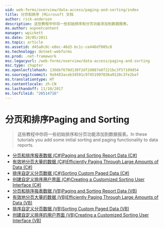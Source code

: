 ```yaml
---
uid: web-forms/overview/data-access/paging-and-sorting/index
title: 分页和排序 |Microsoft 文档
author: rick-anderson
description: 这些教程中你将一些初始排序和分页功能添加到数据报表。
ms.author: aspnetcontent
manager: wpickett
ms.date: 10/05/2011
ms.topic: article
ms.assetid: d45a8c0c-e8ec-46d3-bc1c-ce446df005c8
ms.technology: dotnet-webforms
ms.prod: .net-framework
msc.legacyurl: /web-forms/overview/data-access/paging-and-sorting
msc.type: chapter
ms.openlocfilehash: 1366bf670d130f2df2d887e8f221bc3f57109d54
ms.sourcegitcommit: 9a9483aceb34591c97451997036a9120c3fe2baf
ms.translationtype: HT
ms.contentlocale: zh-CN
ms.lasthandoff: 11/10/2017
ms.locfileid: "26514716"
---
```

<a name="paging-and-sorting"></a><span data-ttu-id="54c57-103">分页和排序</span><span class="sxs-lookup"><span data-stu-id="54c57-103">Paging and Sorting</span></span>
====================
> <span data-ttu-id="54c57-104">这些教程中你将一些初始排序和分页功能添加到数据报表。</span><span class="sxs-lookup"><span data-stu-id="54c57-104">In these tutorials you add some initial sorting and paging functionality to data reports.</span></span>


- [<span data-ttu-id="54c57-105">分页和排序报表数据 (C#)</span><span class="sxs-lookup"><span data-stu-id="54c57-105">Paging and Sorting Report Data (C#)</span></span>](paging-and-sorting-report-data-cs.md)
- [<span data-ttu-id="54c57-106">有效地分页大量的数据 (C#)</span><span class="sxs-lookup"><span data-stu-id="54c57-106">Efficiently Paging Through Large Amounts of Data (C#)</span></span>](efficiently-paging-through-large-amounts-of-data-cs.md)
- [<span data-ttu-id="54c57-107">排序自定义分页数据 (C#)</span><span class="sxs-lookup"><span data-stu-id="54c57-107">Sorting Custom Paged Data (C#)</span></span>](sorting-custom-paged-data-cs.md)
- [<span data-ttu-id="54c57-108">创建自定义排序用户界面 (C#)</span><span class="sxs-lookup"><span data-stu-id="54c57-108">Creating a Customized Sorting User Interface (C#)</span></span>](creating-a-customized-sorting-user-interface-cs.md)
- [<span data-ttu-id="54c57-109">分页和排序报表数据 (VB)</span><span class="sxs-lookup"><span data-stu-id="54c57-109">Paging and Sorting Report Data (VB)</span></span>](paging-and-sorting-report-data-vb.md)
- [<span data-ttu-id="54c57-110">有效地分页大量的数据 (VB)</span><span class="sxs-lookup"><span data-stu-id="54c57-110">Efficiently Paging Through Large Amounts of Data (VB)</span></span>](efficiently-paging-through-large-amounts-of-data-vb.md)
- [<span data-ttu-id="54c57-111">排序自定义分页数据 (VB)</span><span class="sxs-lookup"><span data-stu-id="54c57-111">Sorting Custom Paged Data (VB)</span></span>](sorting-custom-paged-data-vb.md)
- [<span data-ttu-id="54c57-112">创建自定义排序的用户界面 (VB)</span><span class="sxs-lookup"><span data-stu-id="54c57-112">Creating a Customized Sorting User Interface (VB)</span></span>](creating-a-customized-sorting-user-interface-vb.md)

